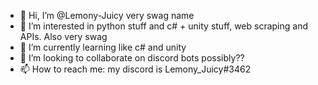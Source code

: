 - 👋 Hi, I’m @Lemony-Juicy very swag name
- 👀 I’m interested in python stuff and c# + unity stuff, web scraping and APIs. Also very swag
- 🌱 I’m currently learning like c# and unity
- 💞️ I’m looking to collaborate on discord bots possibly??
- 📫 How to reach me: my discord is Lemony_Juicy#3462

<!---
Lemony-Juicy/Lemony-Juicy is a ✨ special ✨ repository because its `README.md` (this file) appears on your GitHub profile.
You can click the Preview link to take a look at your changes.
--->
